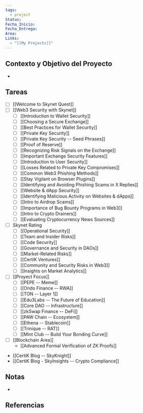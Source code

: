 ```yaml
---
tags:
  - project
Status: 
Fecha_Inicio: 
Fecha_Entrega: 
Area: 
Links:
  - "[[My Projects]]"
---
```

## Contexto y Objetivo del Proyecto
- 
## Tareas
- [ ] [[Welcome to Skynet Quest]]
- [ ] [[Web3 Security with Skynet]]
	- [ ] [[Introduction to Wallet Security]]
	- [ ] [[Choosing a Secure Exchange]]
	- [ ] [[Best Practices for Wallet Security]]
	- [ ] [[Private Key Security]]
	- [ ] [[Private Key Security -- Seed Phrases]]
	- [ ] [[Proof of Reserve]]
	- [ ] [[Recognizing Risk Signals on the Exchange]]
	- [ ] [[Important Exchange Security Features]]
	- [ ] [[Introduction to User Security]]
	- [ ] [[Losses Related to Private Key Compromises]]
	- [ ] [[Common Web3 Phishing Methods]]
	- [ ] [[Stay Vigilant on Browser Plugins]]
	- [ ] [[Identifying and Avoiding Phishing Scams in X Replies]]
	- [ ] [[Website & dApp Security]]
	- [ ] [[Identifying Malicious Activity on Websites & dApps]]
	- [ ] [[Intro to Airdrop Scams]]
	- [ ] [[Importance of Bug Bounty Programs in Web3]]
	- [ ] [[Intro to Crypto Drainers]]
	- [ ] [[Evaluating Cryptocurrency News Sources]]
- [ ] Skynet Rating
	- [ ] [[Operational Security]]
	- [ ] [[Team and Insider Risks]]
	- [ ] [[Code Security]]
	- [ ] [[Governance and Security in DAOs]]
	- [ ] [[Market-Related Risks]]
	- [ ] [[CertiK Ventures]]
	- [ ] [[Community and Security Risks in Web3]]
	- [ ] [[Insights on Market Analytics]]
- [ ] [[Proyect Focus]]
	- [ ] [[PEPE -- Meme]]
	- [ ] [[Ondo Finance -- RWA]]
	- [ ] [[TON -- Layer 1]]
	- [ ] [[Edu3Labs -- The Future of Education]]
	- [ ] [[Core DAO -- Infrastructure]]
	- [ ] [[zkSwap Finance -- DeFi]]
	- [ ] [[PAW Chain -- Ecosystem]]
	- [ ] [[Ethena -- Stablecoin]]
	- [ ] [[Trinique -- RAT]]
	- [ ] [[Mint Club -- Build Your Bonding Curve]]
- [ ] [[Blockchain Area]]
	- [[Advanced Formal Verification of ZK Proofs]]
- [[CertiK Blog -- SkyKnight]]
- [[CertiK Blog - SkyInsights -- Crypto Compliance]]
## Notas
- 

## Referencias
